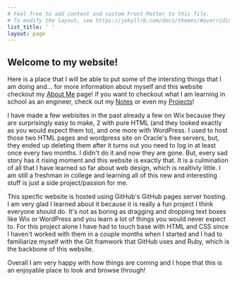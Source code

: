 ```yaml
---
# Feel free to add content and custom Front Matter to this file.
# To modify the layout, see https://jekyllrb.com/docs/themes/#overriding-theme-defaults
list_title: ' '
layout: page
---
```


<h2>Welcome to my website!</h2>

Here is a place that I will be able to put some of the intersting things that I am doing and... for more information about myself and this website checkout my <a href='https://nickgauth.github.io/pain/about/'>About Me</a> page! if you want to checkout what I am learning in school as an engineer, check out my <a href='https://nickgauth.github.io/pain/notes/'>Notes</a> or even my <a href='https://nickgauth.github.io/pain/projects'>Projects</a>!

I have made a few webisites in the past already a few on Wix because they are surprisingly easy to make, 2 with pure HTML (and they looked exactly as you would expect them to), and one more with WordPress. I used to host those two HTML pages and wordpress site on Oracle's free servers, but, they ended up deleting them after it turns out you need to log in at least once every two months. I didn't do it and now they are gone. But, every sad story has it rising moment and this website is exactly that. It is a culmination of all that I have learned so far about web design, which is realtivly little. I am still a freshman in college and learning all of this new and interesting stuff is just a side project/passion for me.

This specfic website is hosted using GitHub's GitHub pages server hosting. I am very glad I learned about it because it is really a fun project I think everyone should do. It's not as boring as dragging and dropping text boxes like Wix or WordPress and you learn a lot of things you would never expect to. For this project alone I have had to touch base with HTML and CSS since I haven't worked with them in a couple months when I started and I had to familiarize myself with the Git framwork that GitHub uses and Ruby, which is the backbone of this website.

Overall I am very happy with how things are coming and I hope that this is an enjoyable place to look and browse through!
